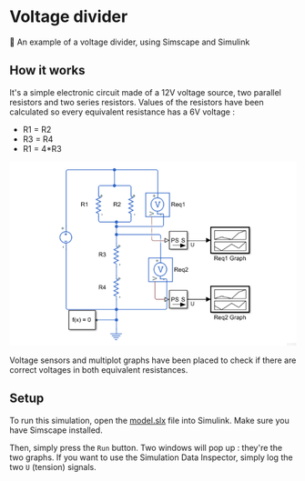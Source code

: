 # Voltage divider

🔌 An example of a voltage divider, using Simscape and Simulink

## How it works

It's a simple electronic circuit made of a 12V voltage source, two parallel resistors and two series resistors. Values of the resistors have been calculated so every equivalent resistance has a 6V voltage :

- R1 = R2
- R3 = R4
- R1 = 4\*R3

![Screenshot](./screenshot.png)

Voltage sensors and multiplot graphs have been placed to check if there are correct voltages in both equivalent resistances.

## Setup

To run this simulation, open the [model.slx](./model.slx) file into Simulink. Make sure you have Simscape installed.

Then, simply press the `Run` button. Two windows will pop up : they're the two graphs. If you want to use the Simulation Data Inspector, simply log the two `U` (tension) signals.
